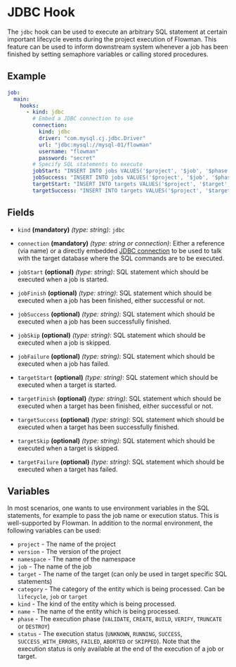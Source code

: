 # JDBC Hook

The `jdbc` hook can be used to execute an arbitrary SQL statement at certain important lifecycle events during the project
execution of Flowman. This feature can be used to inform downstream system whenever a job has been finished by
setting semaphore variables or calling stored procedures.


## Example
```yaml
job:
  main:
    hooks:
      - kind: jdbc
        # Embed a JDBC connection to use
        connection:
          kind: jdbc
          driver: "com.mysql.cj.jdbc.Driver"
          url: "jdbc:mysql://mysql-01/flowman"
          username: "flowman"
          password: "secret"
        # Specify SQL statements to execute
        jobStart: "INSERT INTO jobs VALUES('$project', '$job', '$phase', 'RUNNING')"
        jobSuccess: "INSERT INTO jobs VALUES('$project', '$job', '$phase', '$status')"
        targetStart: "INSERT INTO targets VALUES('$project', '$target', '$phase', 'RUNNING')"
        targetSuccess: "INSERT INTO targets VALUES('$project', '$target', '$phase', '$status')"
```

## Fields
* `kind` **(mandatory)** *(type: string)*: `jdbc`

* `connection` **(mandatory)** *(type: string or connection)*:
Either a reference (via name) or a directly embedded [JDBC connection](../connection/jdbc.md) to be used to talk with
the target database where the SQL commands are to be executed.

* `jobStart` **(optional)** *(type: string)*:
  SQL statement which should be executed when a job is started.

* `jobFinish` **(optional)** *(type: string)*:
  SQL statement which should be executed when a job has been finished, either successful or not.

* `jobSuccess` **(optional)** *(type: string)*:
  SQL statement which should be executed when a job has been successfully finished.

* `jobSkip` **(optional)** *(type: string)*:
  SQL statement which should be executed when a job is skipped.

* `jobFailure` **(optional)** *(type: string)*:
  SQL statement which should be executed when a job has failed.

* `targetStart` **(optional)** *(type: string)*:
  SQL statement which should be executed when a target is started.

* `targetFinish` **(optional)** *(type: string)*:
  SQL statement which should be executed when a target has been finished, either successful or not.

* `targetSuccess` **(optional)** *(type: string)*:
  SQL statement which should be executed when a target has been successfully finished.

* `targetSkip` **(optional)** *(type: string)*:
  SQL statement which should be executed when a target is skipped.

* `targetFailure` **(optional)** *(type: string)*:
  SQL statement which should be executed when a target has failed.


## Variables
In most scenarios, one wants to use environment variables in the SQL statements, for example to pass the job name or
execution status. This is well-supported by Flowman. In addition to the normal environment, the following variables can be
used:
* `project` - The name of the project
* `version` - The version of the project
* `namespace` - The name of the namespace
* `job` - The name of the job
* `target` - The name of the target (can only be used in target specific SQL statements)
* `category` - The category of the entity which is being processed. Can be `lifecycle`, `job` or `target`
* `kind` - The kind of the entity which is being processed.
* `name` - The name of the entity which is being processed.
* `phase` - The execution phase (`VALIDATE`, `CREATE`, `BUILD`, `VERIFY`, `TRUNCATE` or `DESTROY`)
* `status` - The execution status (`UNKNOWN`, `RUNNING`, `SUCCESS`, `SUCCESS_WITH_ERRORS`, `FAILED`, `ABORTED` or `SKIPPED`).
  Note that the execution status is only available at the end of the execution of a job or target. 
